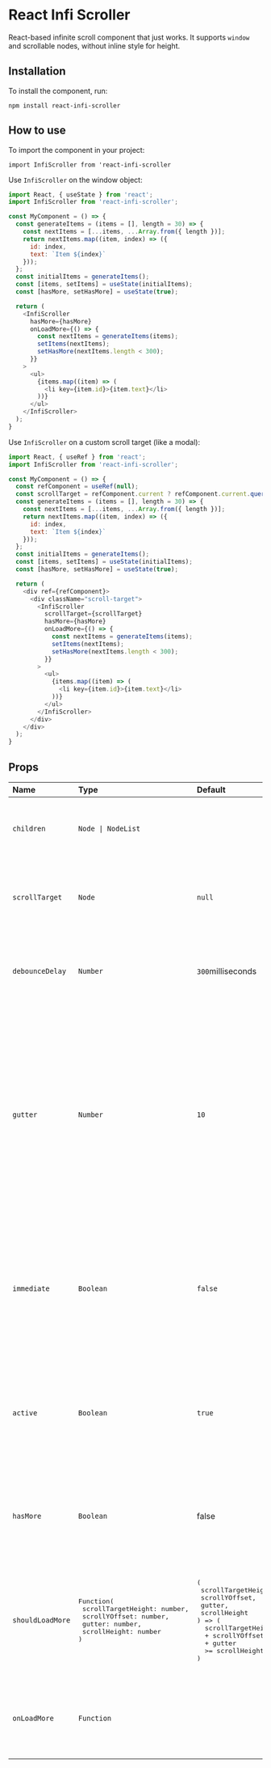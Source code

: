 # React Infi Scroller

<p>React-based infinite scroll component that just works. It supports <code>window</code> and scrollable nodes, without inline style for height.</p>

## Installation

To install the component, run:

`npm install react-infi-scroller`

## How to use

To import the component in your project:

`import InfiScroller from 'react-infi-scroller`

Use `InfiScroller` on the window object:

```javascript
import React, { useState } from 'react';
import InfiScroller from 'react-infi-scroller';

const MyComponent = () => {
  const generateItems = (items = [], length = 30) => {
    const nextItems = [...items, ...Array.from({ length })];
    return nextItems.map((item, index) => ({
      id: index,
      text: `Item ${index}`
    }));
  };
  const initialItems = generateItems();
  const [items, setItems] = useState(initialItems);
  const [hasMore, setHasMore] = useState(true);

  return (
    <InfiScroller
      hasMore={hasMore}
      onLoadMore={() => {
        const nextItems = generateItems(items);
        setItems(nextItems);
        setHasMore(nextItems.length < 300);
      }}
    >
      <ul>
        {items.map((item) => (
          <li key={item.id}>{item.text}</li>
        ))}
      </ul>
    </InfiScroller>
  );
}
```

Use `InfiScroller` on a custom scroll target (like a modal):

```javascript
import React, { useRef } from 'react';
import InfiScroller from 'react-infi-scroller';

const MyComponent = () => {
  const refComponent = useRef(null);
  const scrollTarget = refComponent.current ? refComponent.current.querySelector('.scroll-target') : null;
  const generateItems = (items = [], length = 30) => {
    const nextItems = [...items, ...Array.from({ length })];
    return nextItems.map((item, index) => ({
      id: index,
      text: `Item ${index}`
    }));
  };
  const initialItems = generateItems();
  const [items, setItems] = useState(initialItems);
  const [hasMore, setHasMore] = useState(true);

  return (
    <div ref={refComponent}>
      <div className="scroll-target">
        <InfiScroller
          scrollTarget={scrollTarget}
          hasMore={hasMore}
          onLoadMore={() => {
            const nextItems = generateItems(items);
            setItems(nextItems);
            setHasMore(nextItems.length < 300);
          }}
        >
          <ul>
            {items.map((item) => (
              <li key={item.id}>{item.text}</li>
            ))}
          </ul>
        </InfiScroller>
      </div>
    </div>
  );
}
```

## Props

<table>
<colgroup>
<col span="1"/>
<col span="1"/>
<col span="1"/>
<col span="1"/>
</colgroup>
<thead>
<tr>
<th style="text-align:left;">Name</th>
<th style="text-align:left;">Type</th>
<th style="text-align:left;">Default</th>
<th style="text-align:left;">Description</th>
</tr>
</thead>
<tbody>
<tr>
<td style="text-align:left;"><code>children</code></td>
<td style="text-align:left;"><code>Node | NodeList</code></td>
<td style="text-align:left;"></td>
<td style="text-align:left;">The content in the infinite scroller. Contains the list of items you want to trigger infinite scrolling for.</td>
</tr>
<tr>
<td style="text-align:left;"><code>scrollTarget</code></td>
<td style="text-align:left;"><code>Node</code></td>
<td style="text-align:left;"><code>null</code></td>
<td style="text-align:left;">The scroll target. Can be set to a custom scrollable node or omitted/null. When omitted/null the window object is used as scroll target.</td>
</tr>
<tr>
<td style="text-align:left;"><code>debounceDelay</code></td>
<td style="text-align:left;"><code>Number</code></td>
<td style="text-align:left;"><code>300</code>milliseconds</td>
<td style="text-align:left;">Debounce delay to optimize high-frequency scroll events. A recommended delay of <code>300</code> milliseconds is set by default.</td>
</tr>
<tr>
<td style="text-align:left;"><code>gutter</code></td>
<td style="text-align:left;"><code>Number</code></td>
<td style="text-align:left;"><code>10</code></td>
<td style="text-align:left;">Additional space in pixels used in the default <code>shouldLoadMore</code> calculation. Increasing it will cause the <code>onLoadMore</code> callback to be called before the scrollbar has reached the bottom of the <code>scrollTarget</code>. The larger the number, the earlier the <code>onLoadMore</code> callback will be called. A recommended minimum gutter of <code>10</code> pixels is set by default.</td>
</tr>
<tr>
<td style="text-align:left;"><code>immediate</code></td>
<td style="text-align:left;"><code>Boolean</code></td>
<td style="text-align:left;"><code>false</code></td>
<td style="text-align:left;">Whether to trigger an initial check, before any scroll event, if <code>onLoadMore</code> callback should be called. Set it to <code>true</code>when you want <code>onLoadMore</code> to be called immediately after a page reload if the scrollbar has been set to the bottom of the page.</td>
</tr>
<tr>
<td style="text-align:left;"><code>active</code></td>
<td style="text-align:left;"><code>Boolean</code></td>
<td style="text-align:left;"><code>true</code></td>
<td style="text-align:left;">Turn on/off the infinite scroller. Keeps the component's children visible. Useful when the infinite scroller is placed inside a modal and you want it disabled until the modal is activated.</td>
</tr>
<tr>
<td style="text-align:left;"><code>hasMore</code></td>
<td style="text-align:left;"><code>Boolean</code></td>
<td style="text-align:left;">false</td>
<td style="text-align:left;">Whether there are more items to load. This flag is used to determine if <code>onLoadMore</code> should be called. The entire check looks like this <code>hasMore && shouldLoadMore(...)</code>.</td>
</tr>
<tr>
<td style="text-align:left;"><code>shouldLoadMore</code></td>
<td style="text-align:left;"><pre>Function(
 scrollTargetHeight: number,
 scrollYOffset: number,
 gutter: number,
 scrollHeight: number
)</pre></td>
<td style="text-align:left;"><pre>(
 scrollTargetHeight,
 scrollYOffset,
 gutter,
 scrollHeight
) => (
  scrollTargetHeight
  + scrollYOffset
  + gutter
  >= scrollHeight
)</pre></td>
<td style="text-align:left;">Determine if more items should be loaded. By default a <code>scrollTargetHeight + scrollYOffset + gutter >= scrollHeight</code> formula is used. Provide a different function to customize this behavior.</td>
</tr>
<tr>
<td style="text-align:left;"><code>onLoadMore</code></td>
<td style="text-align:left;"><code>Function</code></td>
<td style="text-align:left;"></td>
<td style="text-align:left;">Called when <code>hasMore && shouldLoadMore(...)</code> is <code>true</code>. You should load and render more items in the infinite scroller when <code>onLoadMore</code> is called.</td>
</tr>
</tbody>
</table>
